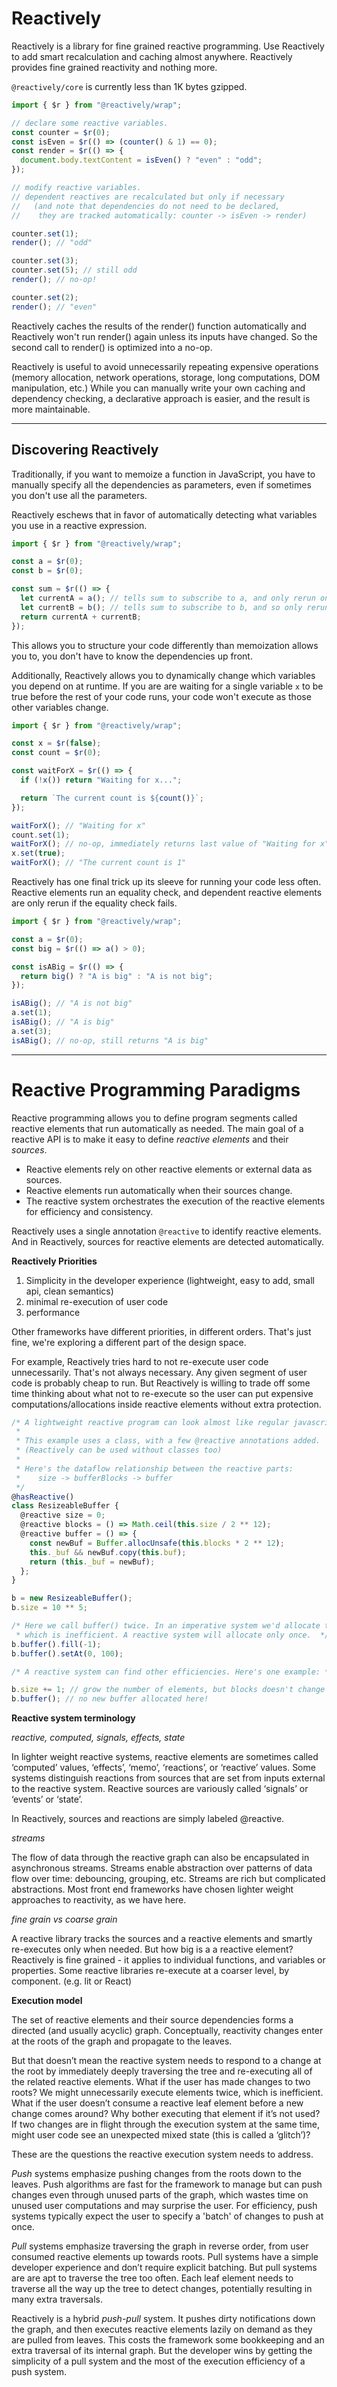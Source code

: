 # Reactively

Reactively is a library for fine grained reactive programming.
Use Reactively to add smart recalculation and caching almost anywhere.
Reactively provides fine grained reactivity and nothing more.

`@reactively/core` is currently less than 1K bytes gzipped.

```ts
import { $r } from "@reactively/wrap";

// declare some reactive variables.
const counter = $r(0);
const isEven = $r(() => (counter() & 1) == 0);
const render = $r(() => {
  document.body.textContent = isEven() ? "even" : "odd";
});

// modify reactive variables.
// dependent reactives are recalculated but only if necessary
//   (and note that dependencies do not need to be declared,
//    they are tracked automatically: counter -> isEven -> render)

counter.set(1);
render(); // "odd"

counter.set(3);
counter.set(5); // still odd
render(); // no-op!

counter.set(2);
render(); // "even"
```

Reactively caches the results of the render() function automatically
and Reactively won't run render() again unless its inputs have changed.
So the second call to render() is optimized into a no-op.

Reactively is useful to avoid unnecessarily repeating expensive operations
(memory allocation, network operations, storage, long computations, DOM manipulation, etc.)
While you can manually write your own caching and dependency checking,
a declarative approach is easier, and the result is more maintainable.

---

## Discovering Reactively

Traditionally, if you want to memoize a function in JavaScript, you have to manually specify all the dependencies as parameters, even if sometimes you don't use all the parameters.

Reactively eschews that in favor of automatically detecting what variables you use in a reactive expression.

```ts
import { $r } from "@reactively/wrap";

const a = $r(0);
const b = $r(0);

const sum = $r(() => {
  let currentA = a(); // tells sum to subscribe to a, and only rerun once a has changed
  let currentB = b(); // tells sum to subscribe to b, and so only rerun once a or b have changed
  return currentA + currentB;
});
```

This allows you to structure your code differently than memoization allows you to, you don't have to know the dependencies up front.

Additionally, Reactively allows you to dynamically change which variables you depend on at runtime. If you are are waiting for a single variable `x` to be true before the rest of your code runs, your code won't execute as those other variables change.

```ts
import { $r } from "@reactively/wrap";

const x = $r(false);
const count = $r(0);

const waitForX = $r(() => {
  if (!x()) return "Waiting for x...";

  return `The current count is ${count()}`;
});

waitForX(); // "Waiting for x"
count.set(1);
waitForX(); // no-op, immediately returns last value of "Waiting for x"
x.set(true);
waitForX(); // "The current count is 1"
```

Reactively has one final trick up its sleeve for running your code less often.
Reactive elements run an equality check, and dependent reactive elements are only rerun if the equality check fails.

```ts
import { $r } from "@reactively/wrap";

const a = $r(0);
const big = $r(() => a() > 0);

const isABig = $r(() => {
  return big() ? "A is big" : "A is not big";
});

isABig(); // "A is not big"
a.set(1);
isABig(); // "A is big"
a.set(3);
isABig(); // no-op, still returns "A is big"
```

---

# Reactive Programming Paradigms

Reactive programming allows you to define program segments called reactive elements that run automatically as needed. The main goal of a reactive API is to make it easy to define _reactive elements_ and their _sources_.

- Reactive elements rely on other reactive elements or external data as sources.
- Reactive elements run automatically when their sources change.
- The reactive system orchestrates the execution of the reactive elements for efficiency and consistency.

Reactively uses a single annotation `@reactive` to identify reactive elements.
And in Reactively, sources for reactive elements are detected automatically.

**Reactively Priorities**

1. Simplicity in the developer experience (lightweight, easy to add, small api, clean semantics)
2. minimal re-execution of user code
3. performance

Other frameworks have different priorities, in different orders.
That's just fine, we're exploring a different part of the design space.

For example, Reactively tries hard to not re-execute user code unnecessarily.
That's not always necessary. Any given segment of user code is probably cheap to run.
But Reactively is willing to trade off some time thinking about what not to re-execute
so the user can put expensive computations/allocations inside reactive elements
without extra protection.

```jsx
/* A lightweight reactive program can look almost like regular javascript programming.
 *
 * This example uses a class, with a few @reactive annotations added.
 * (Reactively can be used without classes too)
 *
 * Here's the dataflow relationship between the reactive parts:
 *    size -> bufferBlocks -> buffer
 */
@hasReactive()
class ResizeableBuffer {
  @reactive size = 0;
  @reactive blocks = () => Math.ceil(this.size / 2 ** 12);
  @reactive buffer = () => {
    const newBuf = Buffer.allocUnsafe(this.blocks * 2 ** 12);
    this._buf && newBuf.copy(this.buf);
    return (this._buf = newBuf);
  };
}

b = new ResizeableBuffer();
b.size = 10 ** 5;

/* Here we call buffer() twice. In an imperative system we'd allocate twice
 * which is inefficient. A reactive system will allocate only once.  */
b.buffer().fill(-1);
b.buffer().setAt(0, 100);

/* A reactive system can find other efficiencies. Here's one example: */

b.size += 1; // grow the number of elements, but blocks doesn't change
b.buffer(); // no new buffer allocated here!
```

**Reactive system terminology**

_reactive, computed, signals, effects, state_

In lighter weight reactive systems, reactive elements are sometimes called ‘computed’ values, ‘effects’, ‘memo’, ‘reactions’, or ‘reactive’ values. Some systems distinguish reactions from sources that are set from inputs external to the reactive system. Reactive sources are variously called ‘signals’ or ‘events’ or ‘state’.

In Reactively, sources and reactions are simply labeled @reactive.

_streams_

The flow of data through the reactive graph can also be encapsulated in asynchronous streams. Streams enable abstraction over patterns of data flow over time: debouncing, grouping, etc. Streams are rich but complicated abstractions. Most front end frameworks have chosen lighter weight approaches to reactivity, as we have here.

_fine grain vs coarse grain_

A reactive library tracks the sources and a reactive elements and smartly re-executes only when needed.
But how big is a a reactive element?
Reactively is fine grained - it applies to individual functions, and variables or properties.
Some reactive libraries re-execute at a coarser level, by component. (e.g. lit or React)

**Execution model**

The set of reactive elements and their source dependencies forms a directed (and usually acyclic) graph. Conceptually, reactivity changes enter at the roots of the graph and propagate to the leaves.

But that doesn’t mean the reactive system needs to respond to a change at the root by immediately deeply traversing the tree and re-executing all of the related reactive elements. What if the user has made changes to two roots? We might unnecessarily execute elements twice, which is inefficient. What if the user doesn’t consume a reactive leaf element before a new change comes around? Why bother executing that element if it’s not used? If two changes are in flight through the execution system at the same time, might user code see an unexpected mixed state (this is called a ‘glitch’)?

These are the questions the reactive execution system needs to address.

_Push_ systems emphasize pushing changes from the roots down to the leaves.
Push algorithms are fast for the framework to manage
but can push changes even through unused parts of the graph,
which wastes time on unused user computations and may surprise the user.
For efficiency, push systems typically expect the user to specify a 'batch' of changes
to push at once.

_Pull_ systems emphasize traversing the graph in reverse order,
from user consumed reactive elements up towards roots.
Pull systems have a simple developer experience and don’t require explicit batching.
But pull systems are are apt to traverse the tree too often. Each leaf element needs to traverse all the way up the tree to detect changes, potentially resulting in many extra traversals.

Reactively is a hybrid _push-pull_ system. It pushes dirty notifications down the graph, and then executes reactive elements lazily on demand as they are pulled from leaves. This costs the framework some bookkeeping and an extra traversal of its internal graph.
But the developer wins by getting the simplicity of a pull system
and the most of the execution efficiency of a push system.
